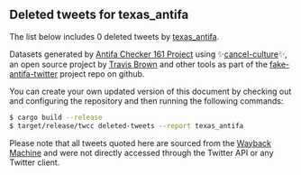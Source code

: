 ## Deleted tweets for texas_antifa

The list below includes 0 deleted tweets by
[texas_antifa](https://twitter.com/texas_antifa).



Datasets generated by [Antifa Checker 161 Project](https://twitter.com/antifacheck161) using ✨[cancel-culture](https://github.com/travisbrown/cancel-culture)✨, an open source project by 
[Travis Brown](https://twitter.com/travisbrown) and other tools as part of the 
[fake-antifa-twitter](https://github.com/antifacheck161/fake-antifa-twitter) project repo on github.

You can create your own updated version of this document by checking out and configuring the
repository and then running the following commands:

```bash
$ cargo build --release
$ target/release/twcc deleted-tweets --report texas_antifa
```

Please note that all tweets quoted here are sourced from the
[Wayback Machine](https://web.archive.org) and were not directly accessed through the Twitter API or
any Twitter client.


